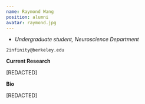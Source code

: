 ```yaml
---
name: Raymond Wang
position: alumni
avatar: raymond.jpg
---
```


- _Undergraduate student, Neuroscience Department_<br>

<i class="fa fa-envelope-o"></i> `2infinity@berkeley.edu`

**Current Research**

[REDACTED]

**Bio**

[REDACTED]